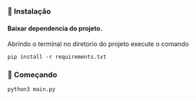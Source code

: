 ### 🔧 Instalação

#### Baixar dependencia do projeto.

Abrindo o terminal no diretorio do projeto execute o comando

```
pip install -r requirements.txt
```

### 🚀 Começando

```
python3 main.py
```